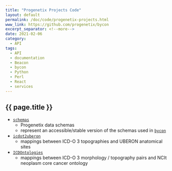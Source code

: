 ```yaml
---
title: "Progenetix Projects Code"
layout: default
permalink: /doc/code/progenetix-projects.html
www_link: https://github.com/progenetix/bycon
excerpt_separator: <!--more-->
date: 2021-02-06
category:
  - API
tags:
  - API
  - documentation
  - Beacon
  - bycon
  - Python
  - Perl
  - React
  - services
---
```


## {{ page.title }}

* [`schemas`](https://github.com/progenetix/schemas)
  - Progenetix data schemas
  - represent an accessible/stable version of the schemas used in [`bycon`](https://github.com/progenetix/bycon)
* [`icdot2uberon`](https://github.com/progenetix/icdot2uberon)
  - mappings between ICD-O 3 topographies and UBERON anatomical sites
* [`ICDOntologies`](https://github.com/progenetix/ICDOntologies)
  - mappings between ICD-O 3 morphology / topography pairs and NCIt neoplasm core
  cancer ontology

